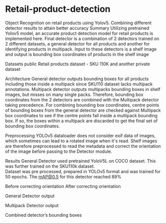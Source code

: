 # Retail-product-detection
Object Recognition on retail products using Yolov5. Combining different detector results to attain better accuracy
Summary
Utilizing pretrained Yolov5 model, an accurate product detection model for retail products is implemented here. 
Final detector is a combination of 2 detectors trained on 2 different datasets, a general detector for all products and another for identifying products in multipack. 
Input to these detectors is a shelf image and output is bounding box coordinates of products in the shelf image

Datasets
public Retail products dataset -  SKU 110K and another private dataset

Architecture
General detector outputs bounding boxes for all products including those inside a multipack since SKU110 dataset lacks multipack annotations.
Multipack detector outputs multipacks bounding boxes in shelf images, but misses on many single packs. 
Therefore, bounding box coordinates from the 2 detectors are combined with the Multipack detector taking precedence.
For combining bounding box coordinates, centre points of bounding boxes from the general detector are checked against Multipack box coordinates 
to see if the centre points fall inside a multipack bounding box. If so, the boxes within a multipack are discarded to get the final set of bounding box coordinates. 

Preprocessing
YOLOv5 dataloader does not consider exif data of images, which sometimes can lead to a rotated image when it's read. 
Shelf images are therefore preprocessed to read the metadata and correct the orientation of the image before passing to the Detector module.

Results
General Detector used pretrained YoloV5L on COCO dataset. This was further trained on the SKU110k dataset.  
Dataset was pre processed, prepared in YOLOv5 format and was trained for 50 epochs. The mAP@0.5 for this detector reached 89%




Before correcting orientation				After correcting orientation


General Detector output


Multipack Detector output



Combined detector’s bounding boxes


